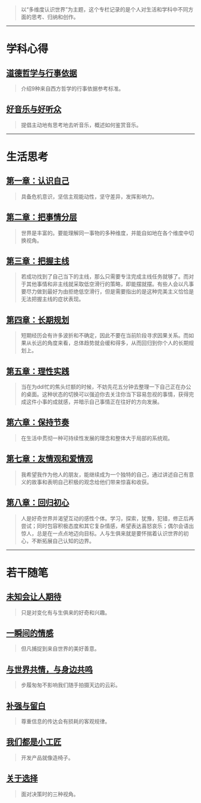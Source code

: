 > 以“多维度认识世界”为主题，这个专栏记录的是个人对生活和学科中不同方面的思考、归纳和创作。

---

<!-- ---

# 阶段总结
## [2023年度总结（WIP）](summaries/2023.md)

--- -->

# 学科心得
## [道德哲学与行事依据](blogs/subjects/about-ethics.md)
> 介绍9种来自西方哲学的行事依据参考标准。
## [好音乐与好听众](blogs/subjects/about-music.md)
> 提倡主动地有思考地去听音乐，概述如何鉴赏音乐。

---

# 生活思考
## [第一章：认识自己](blogs/columns/C1.md)
> 具备危机意识，坚信主观能动性，坚守差异，发挥影响力。
## [第二章：把事情分层](blogs/columns/C2.md)
> 世界是丰富的。要能理解同一事物的多种维度，并能自如地在各个维度中切换视角。
## [第三章：把握主线](blogs/columns/C3.md)
> 若成功找到了自己当下的主线，那么只需要专注完成主线任务就够了。而对于其他事情和非主线就采取低空滑行的策略，即能摆就摆。有些人会以凡事要尽力做到最好为由拒绝低空滑行，但是需要指出的是这种完美主义恰恰是无法把握主线的症状表现。
## [第四章：长期规划](blogs/columns/C4.md)
> 短期经历会有许多波折和不确定，因此不要在当前阶段寻求因果关系。而如果从长远的角度来看，总体趋势就会缓和得多，从而回归到你个人的长期规划上。
## [第五章：理性实践](blogs/columns/C5.md)
> 当在为ddl忙的焦头烂额的时候，不妨先花五分钟去整理一下自己正在办公的桌面。这种状态的切换可以强迫你去关注你当下容易忽视的事情，获得完成这件小事的成就感，并暗示自己事情正在往好的方向发展。
## [第六章：保持节奏](blogs/columns/life-style.md)
> 在生活中贯彻一种可持续性发展的理念和整体大于局部的系统观。
## [第七章：友情观和爱情观](blogs/columns/C7.md)
> 我希望我作为他人的朋友，能继续成为一个独特的自己，通过讲述自己有意义的故事和表明自己积极的观念给他们带来惊喜和收获。
## [第八章：回归初心](blogs/columns/C8.md)
> 人是好奇世界并渴望互动的感性个体。学习，探索，犹豫，犯错，修正后再尝试；同时包容积极态度和其它复杂情感，希望表达喜怒哀乐；偶尔会语出惊人，总是在一点点地迈向目标。人与生俱来就是要怀揣着认识世界的初心，不断拓展自己认知的边界。

---

# 若干随笔

## [未知会让人期待](blogs/gossips/expect4future.md)
> 只是对变化有与生俱来的好奇和兴趣。

## [一瞬间的情感](blogs/gossips/small-luck.md)
> 但凡捕捉到来自世界的美好善意。

## [与世界共情，与身边共鸣](blogs/gossips/empathy.md)
> 步履匆匆不影响我们随手拍摄天边的云彩。

## [补强与留白](blogs/gossips/leeway.md)
> 尊重信息的传达会有损耗的客观规律。

## [我们都是小工匠](blogs/gossips/carpenters.md)
> 开发产品就像造椅子。

## [关于选择](blogs/gossips/choices.md)
> 面对决策时的三种视角。

<!-- ## [夹在光阴里的便利贴](blogs/gossips/about-rambles.md)
> 以前随手记录的随笔就像夹在光阴里的便利贴，当初怎么还写过这个现在已经记不清了，但还是会煞有其事地仔细阅读，加载那段似梦的回忆。 -->
